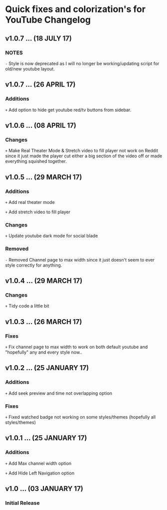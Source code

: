 # Quick fixes and colorization's for YouTube Changelog

## v1.0.7 ... (18 JULY 17)

### NOTES
`-` Style is now deprecated as I will no longer be working/updating script for old/new youtube layout.

## v1.0.7 ... (26 APRIL 17)

### Additions
`+` Add option to hide get youtube red/tv buttons from sidebar.

## v1.0.6 ... (08 APRIL 17)

### Changes
`+` Make Real Theater Mode & Stretch video to fill player not work on Reddit since it just made the player cut either a big section of the video off or made everything squished together.

## v1.0.5 ... (29 MARCH 17)

### Additions
`+` Add real theater mode

`+` Add stretch video to fill player

### Changes
`+` Update youtube dark mode for social blade

### Removed
`-` Removed Channel page to max width since it just doesn't seem to ever style correctly for anything.

## v1.0.4 ... (29 MARCH 17)

### Changes
`+` Tidy code a little bit

## v1.0.3 ... (26 MARCH 17)

### Fixes
`+` Fix channel page to max width to work on both default youtube and "hopefully" any and every style now..

## v1.0.2 ... (25 JANUARY 17)

### Additions
`+` Add seek preview and time not overlapping option

### Fixes
`+` Fixed watched badge not working on some styles/themes (hopefully all styles/themes)

## v1.0.1 ... (25 JANUARY 17)

### Additions
`+` Add Max channel width option

`+` Add Hide Left Navigation option

## v1.0 ... (03 JANUARY 17)

### Initial Release